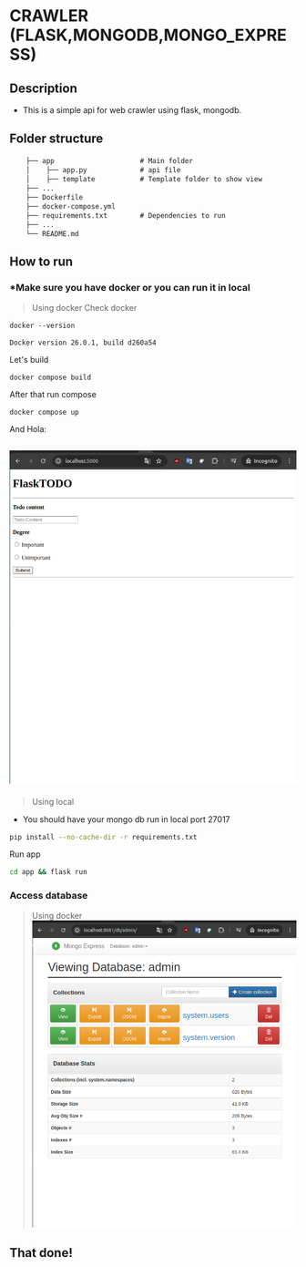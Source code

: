 # CRAWLER (FLASK,MONGODB,MONGO_EXPRESS)
## Description
- This is a simple api for web crawler using flask, mongodb.
## Folder structure
```
    ├── app                     # Main folder
    │    ├── app.py             # api file
    │    ├── template           # Template folder to show view
    ├── ...                    
    ├── Dockerfile                     
    ├── docker-compose.yml                    
    ├── requirements.txt        # Dependencies to run           
    ├── ...
    └── README.md
```
## How to run
###  *Make sure you have docker or you can run it in local
> Using docker 
Check docker 
```
docker --version
``` 
```
Docker version 26.0.1, build d260a54
```
Let's build
```
docker compose build
```
After that run compose
```docker
docker compose up
```
And Hola:

![demo.png](./img/demo.png)
---
> Using local
- You should have your mongo db run in local port 27017
```bash
pip install --no-cache-dir -r requirements.txt
```
Run app
```bash
cd app && flask run
```
### Access database 
> Using docker
![demo.png](./img/database.png)

## That done!